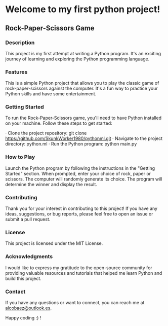 # Welcome to my first python project!
## Rock-Paper-Scissors Game

### Description
This project is my first attempt at writing a Python program. It's an exciting journey of learning and exploring the Python programming language.

### Features
This is a simple Python project that allows you to play the classic game of rock-paper-scissors against the computer. It's a fun way to practice your Python skills and have some entertainment.

### Getting Started
To run the Rock-Paper-Scissors game, you'll need to have Python installed on your machine. Follow these steps to get started:

· Clone the project repository: git clone https://github.com/SkunkWorker1980/pythonml.git
· Navigate to the project directory: python.ml
· Run the Python program: python main.py

### How to Play
Launch the Python program by following the instructions in the "Getting Started" section.
When prompted, enter your choice of rock, paper or scissors.
The computer will randomly generate its choice.
The program will determine the winner and display the result.

### Contributing
Thank you for your interest in contributing to this project! If you have any ideas, suggestions, or bug reports, please feel free to open an issue or submit a pull request.

### License
This project is licensed under the MIT License.

### Acknowledgments
I would like to express my gratitude to the open-source community for providing valuable resources and tutorials that helped me learn Python and build this project.

### Contact
If you have any questions or want to connect, you can reach me at alcobaez@outlook.es.

Happy coding :) !